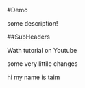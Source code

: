 #Demo

some description!


##SubHeaders



Wath tutorial on Youtube 


some very littile changes



 hi my name is taim